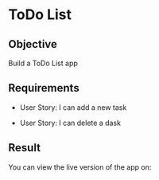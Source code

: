 # ToDo List


## Objective
Build a ToDo List app


## Requirements

* User Story: I can add a new task

* User Story: I can delete a dask


## Result

You can view the live version of the app on:
